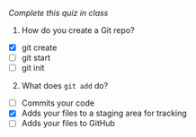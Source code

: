 *Complete this quiz in class*

1. How do you create a Git repo?

- [X] git create
- [ ] git start
- [ ] git init

2. What does `git add` do?

- [ ] Commits your code
- [X] Adds your files to a staging area for tracking
- [ ] Adds your files to GitHub
